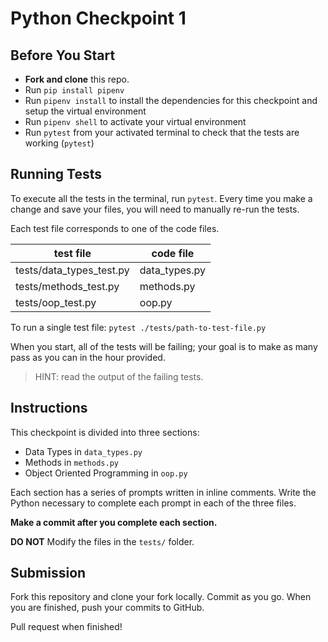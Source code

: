 # Python Checkpoint 1

## Before You Start

- **Fork and clone** this repo.
- Run `pip install pipenv`
- Run `pipenv install` to install the dependencies for this checkpoint and setup
    the virtual environment
- Run `pipenv shell` to activate your virtual environment
- Run `pytest` from your activated terminal to check that the tests are working (`pytest`)

## Running Tests

To execute all the tests in the terminal, run `pytest`. Every time you make a change and
save your files, you will need to manually re-run the tests.

Each test file corresponds to one of the code files.

| test file | code file | 
| ----------| ----------|
| tests/data_types_test.py | data_types.py |
| tests/methods_test.py | methods.py |
| tests/oop_test.py | oop.py |

To run a single test file: `pytest ./tests/path-to-test-file.py`

When you start, all of the tests will be failing; your goal is to make as many
pass as you can in the hour provided.

> HINT: read the output of the failing tests.

## Instructions

This checkpoint is divided into three sections:

- Data Types in `data_types.py`
- Methods in `methods.py`
- Object Oriented Programming in `oop.py`

Each section has a series of prompts written in inline comments. Write the
Python necessary to complete each prompt in each of the three files.

**Make a commit after you complete each section.**

**DO NOT** Modify the files in the `tests/` folder.

## Submission

Fork this repository and clone your fork locally. Commit as you go. When you are
finished, push your commits to GitHub.

Pull request when finished!
